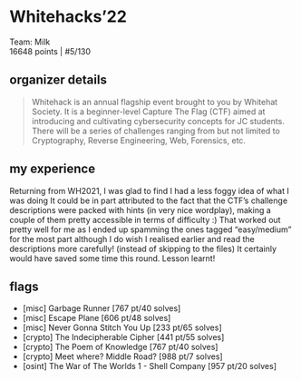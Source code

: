 # Whitehacks’22
Team: Milk <br> 16648 points | #5/130

## organizer details
> Whitehack is an annual flagship event brought to you by Whitehat Society. It is a beginner-level Capture The Flag (CTF) aimed at introducing and cultivating cybersecurity concepts for JC students. There will be a series of challenges ranging from but not limited to Cryptography, Reverse Engineering, Web, Forensics, etc.
> 
## my experience
Returning from WH2021, I was glad to find I had a less foggy idea of what I was doing It could be in part attributed to the fact that the CTF’s challenge descriptions were packed with hints (in very nice wordplay), making a couple of them pretty accessible in terms of difficulty :) That worked out pretty well for me as I ended up spamming the ones tagged “easy/medium” for the most part although I do wish I realised earlier and read the descriptions more carefully! (instead of skipping to the files) It certainly would have saved some time this round. Lesson learnt!

## flags 
* [misc] Garbage Runner [767 pt/40 solves] 
* [misc] Escape Plane [606 pt/48 solves]
* [misc] Never Gonna Stitch You Up [233 pt/65 solves]  
* [crypto] The Indecipherable Cipher [441 pt/55 solves]
* [crypto] The Poem of Knowledge [767 pt/40 solves] 
* [crypto] Meet where? Middle Road? [988 pt/7 solves]
* [osint] The War of The Worlds 1 - Shell Company [957 pt/20 solves] 


